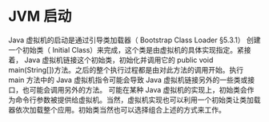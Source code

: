 # JVM 启动

Java 虚拟机的启动是通过引导类加载器（ Bootstrap Class Loader §5.3.1） 创建一个初始类（ Initial Class）来完成，这个类是由虚拟机的具体实现指定。紧接着， Java 虚拟机链接这个初始类，初始化并调用它的 public void main(String[])方法。之后的整个执行过程都是由对此方法的调用开始。执行 main 方法中的 Java 虚拟机指令可能会导致 Java 虚拟机链接另外的一些类或接口，也可能会调用另外的方法。
可能在某种 Java 虚拟机的实现上，初始类会作为命令行参数被提供给虚拟机。当然，虚拟机实现也可以利用一个初始类让类加载器依次加载整个应用。初始类当然也可以选择组合上述的方式来工作。